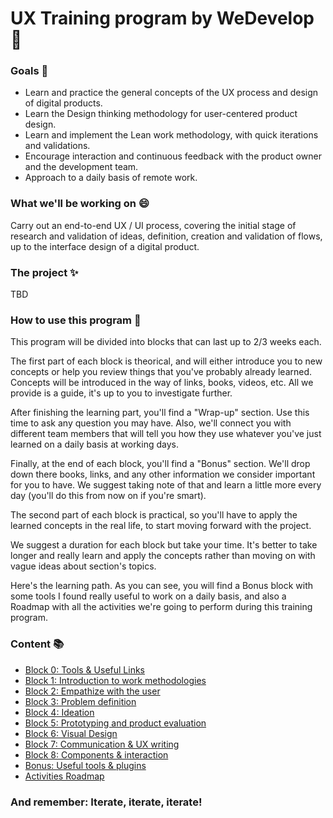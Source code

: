 # UX Training program by WeDevelop :rocket:

### Goals :checkered_flag:

- Learn and practice the general concepts of the UX process and design of digital products.
- Learn the Design thinking methodology for user-centered product design.
- Learn and implement the Lean work methodology, with quick iterations and validations.
- Encourage interaction and continuous feedback with the product owner and the development team.
- Approach to a daily basis of remote work.

### What we'll be working on :smile:

Carry out an end-to-end UX / UI process, covering the initial stage of research and validation of ideas, definition, creation and validation of flows, up to the interface design of a digital product.

### The project :sparkles:

TBD

### How to use this program :mega:

This program will be divided into blocks that can last up to 2/3 weeks each.

The first part of each block is theorical, and will either introduce you to new concepts or help you review things that you've probably already learned. Concepts will be introduced in the way of links, books, videos, etc. All we provide is a guide, it's up to you to investigate further.

After finishing the learning part, you'll find a "Wrap-up" section. Use this time to ask any question you may have. Also, we'll connect you with different team members that will tell you how they use whatever you've just learned on a daily basis at working days.

Finally, at the end of each block, you'll find a "Bonus" section. We'll drop down there books, links, and any other information we consider important for you to have. We suggest taking note of that and learn a little more every day (you'll do this from now on if you're smart).

The second part of each block is practical, so you'll have to apply the learned concepts in the real life, to start moving forward with the project.

We suggest a duration for each block but take your time. It's better to take longer and really learn and apply the concepts rather than moving on with vague ideas about section's topics.

Here's the learning path. As you can see, you will find a Bonus block with some tools I found really useful to work on a daily basis, and also a Roadmap with all the activities we're going to perform during this training program.

### Content :books:

- [Block 0: Tools & Useful Links](/content/block-0/useful-links.md)
- [Block 1: Introduction to work methodologies](/content/block-1/introduction-to-work-methodologies.md)
- [Block 2: Empathize with the user](/content/block-2/empathize-with-the-user.md)
- [Block 3: Problem definition](/content/block-3/problem-definition.md)
- [Block 4: Ideation](/content/block-4/ideation.md)
- [Block 5: Prototyping and product evaluation](/content/block-5/prototyping-and-product-evaluation.md)
- [Block 6: Visual Design](/content/block-6/visual-design.md)
- [Block 7: Communication & UX writing](/content/block-7/communication-ux-writing.md)
- [Block 8: Components & interaction](/content/block-8/components-interaction.md)
- [Bonus: Useful tools & plugins](/content/bonus/tools-plugins.md)
- [Activities Roadmap](/content/roadmap/activities-roadmap.md)

### And remember: Iterate, iterate, iterate!
